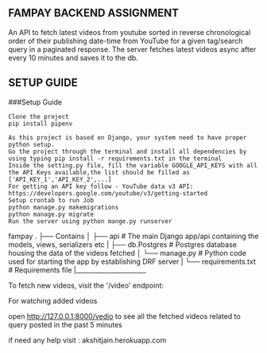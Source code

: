 ## FAMPAY BACKEND ASSIGNMENT

An API to fetch latest videos from youtube sorted in reverse chronological order of their publishing date-time from YouTube for a given tag/search query in a paginated response.
The server fetches latest videos async after every 10 minutes and saves it to the db.

## SETUP GUIDE

###Setup Guide

    Clone the project
    pip install pipenv

    As this project is based on Django, your system need to have proper python setup.
    Go the project through the terminal and install all dependencies by using typing pip install -r requirements.txt in the terminal
    Inside the setting.py file, fill the variable GOOGLE_API_KEYS with all the API Keys available,the list should be filled as ['API_KEY_1','API_KEY_2',...]
    For getting an API key follow - YouTube data v3 API: https://developers.google.com/youtube/v3/getting-started
    Setup crontab to run Job
    python manage.py makemigrations
    python manage.py migrate
    Run the server using python mange.py runserver

fampay
.
├── Contains
│   ├── api               # The main Django app/api containing the models, views, serializers etc
|   ├── db.Postgres       # Postgres database housing the data of the videos fetched
│   └── manage.py         # Python code used for starting the app by establishing DRF server
|   └── requirements.txt  # Requirements file
|______________________   


To fetch new videos, visit the '/video' endpoint:

For watching added videos

open http://127.0.0.1:8000/vedio
to see all the fetched videos related to query posted in the past 5 minutes

if need any help visit : akshitjain.herokuapp.com